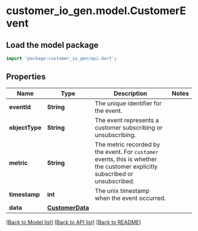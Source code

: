 # customer_io_gen.model.CustomerEvent

## Load the model package
```dart
import 'package:customer_io_gen/api.dart';
```

## Properties
Name | Type | Description | Notes
------------ | ------------- | ------------- | -------------
**eventId** | **String** | The unique identifier for the event. | 
**objectType** | **String** | The event represents a customer subscribing or unsubscribing. | 
**metric** | **String** | The metric recorded by the event. For `customer` events, this is whether the customer explicitly subscribed or unsubscribed. | 
**timestamp** | **int** | The unix timestamp when the event occurred. | 
**data** | [**CustomerData**](CustomerData.md) |  | 

[[Back to Model list]](../README.md#documentation-for-models) [[Back to API list]](../README.md#documentation-for-api-endpoints) [[Back to README]](../README.md)


